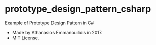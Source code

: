 # prototype_design_pattern_csharp
Example of Prototype Design Pattern in C#
* Made by Athanasios Emmanouilidis in 2017.
* MIT License.
